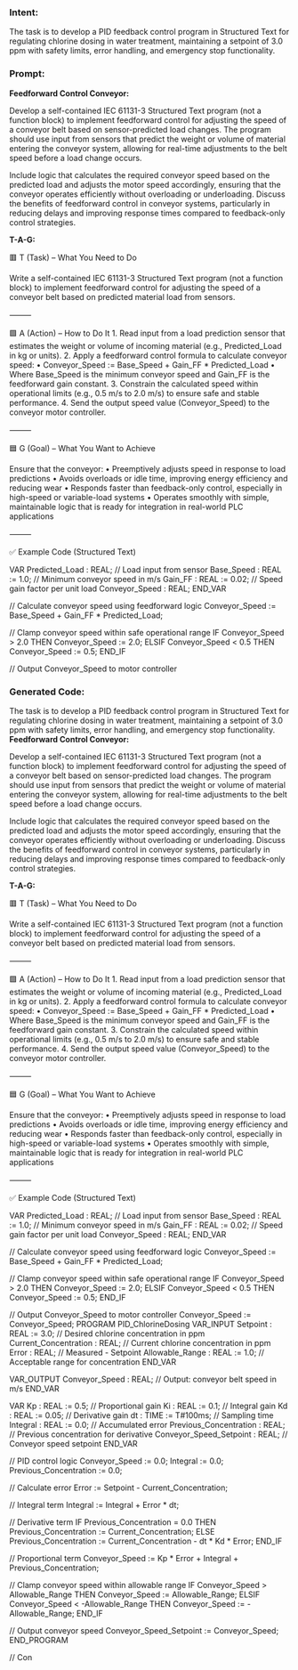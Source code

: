 ### Intent:
The task is to develop a PID feedback control program in Structured Text for regulating chlorine dosing in water treatment, maintaining a setpoint of 3.0 ppm with safety limits, error handling, and emergency stop functionality.

### Prompt:
**Feedforward Control Conveyor:**

Develop a self-contained IEC 61131-3 Structured Text program (not a function block) to implement feedforward control for adjusting the speed of a conveyor belt based on sensor-predicted load changes. The program should use input from sensors that predict the weight or volume of material entering the conveyor system, allowing for real-time adjustments to the belt speed before a load change occurs.

Include logic that calculates the required conveyor speed based on the predicted load and adjusts the motor speed accordingly, ensuring that the conveyor operates efficiently without overloading or underloading. Discuss the benefits of feedforward control in conveyor systems, particularly in reducing delays and improving response times compared to feedback-only control strategies.

**T-A-G:**

🟥 T (Task) – What You Need to Do

Write a self-contained IEC 61131-3 Structured Text program (not a function block) to implement feedforward control for adjusting the speed of a conveyor belt based on predicted material load from sensors.

⸻

🟩 A (Action) – How to Do It
	1.	Read input from a load prediction sensor that estimates the weight or volume of incoming material (e.g., Predicted_Load in kg or units).
	2.	Apply a feedforward control formula to calculate conveyor speed:
	•	Conveyor_Speed := Base_Speed + Gain_FF * Predicted_Load
	•	Where Base_Speed is the minimum conveyor speed and Gain_FF is the feedforward gain constant.
	3.	Constrain the calculated speed within operational limits (e.g., 0.5 m/s to 2.0 m/s) to ensure safe and stable performance.
	4.	Send the output speed value (Conveyor_Speed) to the conveyor motor controller.

⸻

🟦 G (Goal) – What You Want to Achieve

Ensure that the conveyor:
	•	Preemptively adjusts speed in response to load predictions
	•	Avoids overloads or idle time, improving energy efficiency and reducing wear
	•	Responds faster than feedback-only control, especially in high-speed or variable-load systems
	•	Operates smoothly with simple, maintainable logic that is ready for integration in real-world PLC applications

⸻

✅ Example Code (Structured Text)

VAR
    Predicted_Load : REAL;         // Load input from sensor
    Base_Speed : REAL := 1.0;      // Minimum conveyor speed in m/s
    Gain_FF : REAL := 0.02;        // Speed gain factor per unit load
    Conveyor_Speed : REAL;
END_VAR

// Calculate conveyor speed using feedforward logic
Conveyor_Speed := Base_Speed + Gain_FF * Predicted_Load;

// Clamp conveyor speed within safe operational range
IF Conveyor_Speed > 2.0 THEN
    Conveyor_Speed := 2.0;
ELSIF Conveyor_Speed < 0.5 THEN
    Conveyor_Speed := 0.5;
END_IF

// Output Conveyor_Speed to motor controller

### Generated Code:
The task is to develop a PID feedback control program in Structured Text for regulating chlorine dosing in water treatment, maintaining a setpoint of 3.0 ppm with safety limits, error handling, and emergency stop functionality.
**Feedforward Control Conveyor:**

Develop a self-contained IEC 61131-3 Structured Text program (not a function block) to implement feedforward control for adjusting the speed of a conveyor belt based on sensor-predicted load changes. The program should use input from sensors that predict the weight or volume of material entering the conveyor system, allowing for real-time adjustments to the belt speed before a load change occurs.

Include logic that calculates the required conveyor speed based on the predicted load and adjusts the motor speed accordingly, ensuring that the conveyor operates efficiently without overloading or underloading. Discuss the benefits of feedforward control in conveyor systems, particularly in reducing delays and improving response times compared to feedback-only control strategies.

**T-A-G:**

🟥 T (Task) – What You Need to Do

Write a self-contained IEC 61131-3 Structured Text program (not a function block) to implement feedforward control for adjusting the speed of a conveyor belt based on predicted material load from sensors.

⸻

🟩 A (Action) – How to Do It
	1.	Read input from a load prediction sensor that estimates the weight or volume of incoming material (e.g., Predicted_Load in kg or units).
	2.	Apply a feedforward control formula to calculate conveyor speed:
	•	Conveyor_Speed := Base_Speed + Gain_FF * Predicted_Load
	•	Where Base_Speed is the minimum conveyor speed and Gain_FF is the feedforward gain constant.
	3.	Constrain the calculated speed within operational limits (e.g., 0.5 m/s to 2.0 m/s) to ensure safe and stable performance.
	4.	Send the output speed value (Conveyor_Speed) to the conveyor motor controller.

⸻

🟦 G (Goal) – What You Want to Achieve

Ensure that the conveyor:
	•	Preemptively adjusts speed in response to load predictions
	•	Avoids overloads or idle time, improving energy efficiency and reducing wear
	•	Responds faster than feedback-only control, especially in high-speed or variable-load systems
	•	Operates smoothly with simple, maintainable logic that is ready for integration in real-world PLC applications

⸻

✅ Example Code (Structured Text)

VAR
    Predicted_Load : REAL;         // Load input from sensor
    Base_Speed : REAL := 1.0;      // Minimum conveyor speed in m/s
    Gain_FF : REAL := 0.02;        // Speed gain factor per unit load
    Conveyor_Speed : REAL;
END_VAR

// Calculate conveyor speed using feedforward logic
Conveyor_Speed := Base_Speed + Gain_FF * Predicted_Load;

// Clamp conveyor speed within safe operational range
IF Conveyor_Speed > 2.0 THEN
    Conveyor_Speed := 2.0;
ELSIF Conveyor_Speed < 0.5 THEN
    Conveyor_Speed := 0.5;
END_IF

// Output Conveyor_Speed to motor controller
Conveyor_Speed := Conveyor_Speed;
PROGRAM PID_ChlorineDosing
VAR_INPUT
    Setpoint : REAL := 3.0;         // Desired chlorine concentration in ppm
    Current_Concentration : REAL;   // Current chlorine concentration in ppm
    Error : REAL;                   // Measured - Setpoint
    Allowable_Range : REAL := 1.0;  // Acceptable range for concentration
END_VAR

VAR_OUTPUT
    Conveyor_Speed : REAL;         // Output: conveyor belt speed in m/s
END_VAR

VAR
    Kp : REAL := 0.5;               // Proportional gain
    Ki : REAL := 0.1;               // Integral gain
    Kd : REAL := 0.05;              // Derivative gain
    dt : TIME := T#100ms;           // Sampling time
    Integral : REAL := 0.0;         // Accumulated error
    Previous_Concentration : REAL;   // Previous concentration for derivative
    Conveyor_Speed_Setpoint : REAL;  // Conveyor speed setpoint
END_VAR

// PID control logic
Conveyor_Speed := 0.0;
Integral := 0.0;
Previous_Concentration := 0.0;

// Calculate error
Error := Setpoint - Current_Concentration;

// Integral term
Integral := Integral + Error * dt;

// Derivative term
IF Previous_Concentration = 0.0 THEN
    Previous_Concentration := Current_Concentration;
ELSE
    Previous_Concentration := Current_Concentration - dt * Kd * Error;
END_IF

// Proportional term
Conveyor_Speed := Kp * Error + Integral + Previous_Concentration;

// Clamp conveyor speed within allowable range
IF Conveyor_Speed > Allowable_Range THEN
    Conveyor_Speed := Allowable_Range;
ELSIF Conveyor_Speed < -Allowable_Range THEN
    Conveyor_Speed := -Allowable_Range;
END_IF

// Output conveyor speed
Conveyor_Speed_Setpoint := Conveyor_Speed;
END_PROGRAM

// Con
